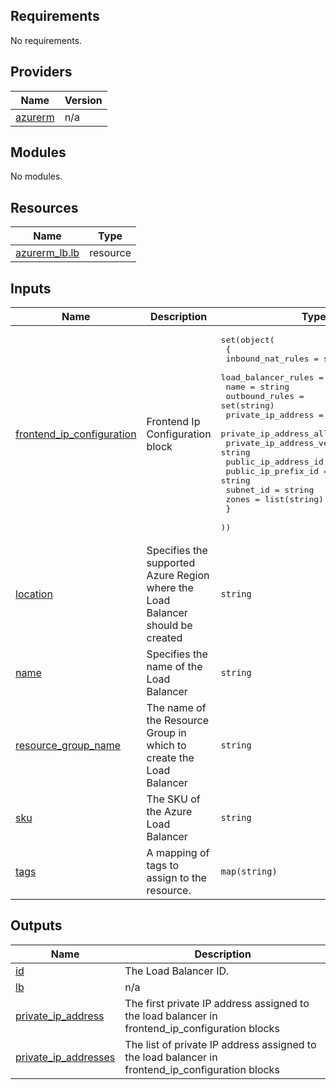 ## Requirements

No requirements.

## Providers

| Name | Version |
|------|---------|
| <a name="provider_azurerm"></a> [azurerm](#provider\_azurerm) | n/a |

## Modules

No modules.

## Resources

| Name | Type |
|------|------|
| [azurerm_lb.lb](https://registry.terraform.io/providers/hashicorp/azurerm/latest/docs/resources/lb) | resource |

## Inputs

| Name | Description | Type | Default | Required |
|------|-------------|------|---------|:--------:|
| <a name="input_frontend_ip_configuration"></a> [frontend\_ip\_configuration](#input\_frontend\_ip\_configuration) | Frontend Ip Configuration block | <pre>set(object(<br>    {<br>      inbound_nat_rules             = set(string)<br>      load_balancer_rules           = set(string)<br>      name                          = string<br>      outbound_rules                = set(string)<br>      private_ip_address            = string<br>      private_ip_address_allocation = string<br>      private_ip_address_version    = string<br>      public_ip_address_id          = string<br>      public_ip_prefix_id           = string<br>      subnet_id                     = string<br>      zones                         = list(string)<br>    }<br>  ))</pre> | `[]` | no |
| <a name="input_location"></a> [location](#input\_location) | Specifies the supported Azure Region where the Load Balancer should be created | `string` | n/a | yes |
| <a name="input_name"></a> [name](#input\_name) | Specifies the name of the Load Balancer | `string` | n/a | yes |
| <a name="input_resource_group_name"></a> [resource\_group\_name](#input\_resource\_group\_name) | The name of the Resource Group in which to create the Load Balancer | `string` | n/a | yes |
| <a name="input_sku"></a> [sku](#input\_sku) | The SKU of the Azure Load Balancer | `string` | `"Basic"` | no |
| <a name="input_tags"></a> [tags](#input\_tags) | A mapping of tags to assign to the resource. | `map(string)` | n/a | yes |

## Outputs

| Name | Description |
|------|-------------|
| <a name="output_id"></a> [id](#output\_id) | The Load Balancer ID. |
| <a name="output_lb"></a> [lb](#output\_lb) | n/a |
| <a name="output_private_ip_address"></a> [private\_ip\_address](#output\_private\_ip\_address) | The first private IP address assigned to the load balancer in frontend\_ip\_configuration blocks |
| <a name="output_private_ip_addresses"></a> [private\_ip\_addresses](#output\_private\_ip\_addresses) | The list of private IP address assigned to the load balancer in frontend\_ip\_configuration blocks |
